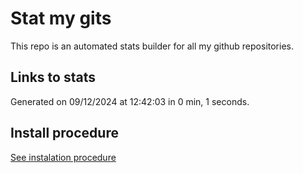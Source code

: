 # Stat my gits

This repo is an automated stats builder for all my github repositories.

## Links to stats


Generated on 09/12/2024 at 12:42:03 in 0 min, 1 seconds.

## Install procedure

[See instalation procedure](./src/install.md)
